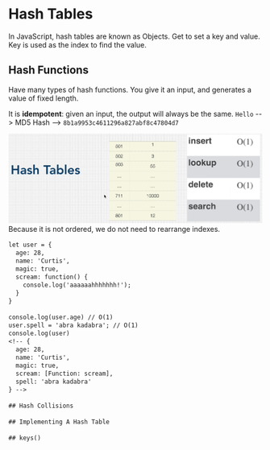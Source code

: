 # Hash Tables

In JavaScript, hash tables are known as Objects.
Get to set a key and value.
Key is used as the index to find the value.

## Hash Functions

Have many types of hash functions. You give it an input, and generates a value of fixed length.

It is **idempotent**: given an input, the output will always be the same.
`Hello` --> MD5 Hash --> `8b1a9953c4611296a827abf8c47804d7`

![hash](/images/hash.png)
Because it is not ordered, we do not need to rearrange indexes.

```
let user = {
  age: 28,
  name: 'Curtis',
  magic: true,
  scream: function() {
    console.log('aaaaaahhhhhhh!');
  }
}

console.log(user.age) // O(1)
user.spell = 'abra kadabra'; // O(1)
console.log(user)
<!-- {
  age: 28,
  name: 'Curtis',
  magic: true,
  scream: [Function: scream],
  spell: 'abra kadabra'
} -->

## Hash Collisions

## Implementing A Hash Table

## keys()
```

